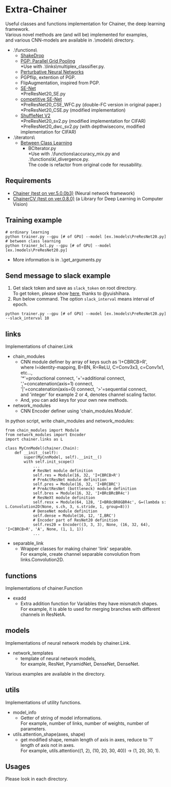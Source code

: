# Extra-Chainer
Useful classes and functions implementation for Chainer, the deep learning framework.  
Various novel methods are (and will be) implemented for examples,  
and various CNN-models are available in .\models\ directory.
- .\functions\
  - [ShakeDrop](https://github.com/imenurok/ShakeDrop)
  - [PGP: Parallel Grid Pooling](https://github.com/akitotakeki/pgp-chainer)  
    *Use with .\links\multiplex_classifier.py.
  - [Perturbative Neural Networks](https://arxiv.org/abs/1806.01817)
  - PGPflip, extention of PGP.
  - FlipAugmentation, inspired from PGP.
  - [SE-Net](https://arxiv.org/abs/1709.01507)  
    *PreResNet20_SE.py
  - [competitive SE-Net](https://arxiv.org/abs/1807.08920)  
    *PreResNet20_CSE_WFC.py (double-FC version in original paper.)  
    *PreResNet20_CSE.py (modified implementation)  
  - [ShuffleNet V2](https://arxiv.org/abs/1807.11164)  
    *PreResNet20_sv2.py (modified implementation for CIFAR)  
    *PreResNet20_dwc_sv2.py (with depthwiseconv, modified implementation for CIFAR)  
- .\iterators\  
  - [Between Class Learning](https://github.com/mil-tokyo/bc_learning_image)  
    - BCIterator.py  
    *Use with .\functions\accuracy_mix.py and .\functions\kl_divergence.py.  
    The code is refactor from original code for reusability.

## Requirements
- [Chainer (test on ver.5.0.0b3)](https://github.com/pfnet/chainer) (Neural network framework)
- [ChainerCV (test on ver.0.8.0)](https://github.com/chainer/chainercv) (a Library for Deep Learning in Computer Vision)

## Training example
```
# ordinary learning
python trainer.py --gpu [# of GPU] --model [ex.)models\PreResNet20.py]
# between class learning
python trainer_bcl.py --gpu [# of GPU] --model [ex.)models\PreResNet20.py]
```
- More information is in .\get_arguments.py

## Send message to slack example
1. Get slack token and save as `slack_token` on root directory.  
  To get token, please show [here](https://qiita.com/yuishihara/items/2782a76affb5fa574349), thanks to @yuishihara.  
2. Run below command. The option `slack_interval` means interval of epoch.  
```
python trainer.py --gpu [# of GPU] --model [ex.)models\PreResNet20.py] --slack_interval 10
```

## links
Implementations of chainer.Link
- chain_modules
  - CNN module definer by array of keys such as 'I+CBRCB>R',  
    where I=identity-mapping, B=BN, R=ReLU, C=Conv3x3, c=Conv1x1, etc...,  
    '*'=productional connect, '+'=additional connect, ','=concatenation(axis=1) connect,  
    '|'=concatenation(axis=0) connect, '>'=sequential connect,  
    and 'integer' for example 2 or 4, denotes channel scaling factor.
  - And, you can add keys for your own new methods.
- network_modules
  - CNN Encoder definer using 'chain_modules.Module'.

In python script, write chain_modules and network_modules:
```
from chain_modules import Module
from network_modules import Encoder
import chainer.links as L

class MyCnnModel(chainer.Chain):
    def __init__(self):
        super(MyCnnModel, self).__init__()
        with self.init_scope()
            ...
            # ResNet module definition
            self.res = Module(16, 32, 'I+CBRCB>R')
            # PreActResNet module definition
            self.pres = Module(16, 32, 'I+BRCBRC')
            # PreActResNet (bottleneck) module definition
            self.bres = Module(16, 32, 'I+BRcBRcBR4c')
            # ResNeXt module definition
            self.resx = Module(64, 128, 'I+BR8cBR8GBR4c', G=(lambda s: L.Convolution2D(None, s.ch, 3, s.stride, 1, group=8)))
            # DenseNet module definition
            self.dense = Module(16, 12, 'I,BRC')
            # Encoder part of ResNet20 definition
            self.res20 = Encoder((3, 3, 3), None, (16, 32, 64), 'I+CBRCB>R', 'A', None, (1, 1, 1))
            ...
```

- separable_link
  - Wrapper classes for making chainer 'link' separable.  
    For example, create channel separable convolution from links.Convolution2D.

## functions
Implementations of chainer.Function
- exadd
  - Extra addition function for Variables they have mismatch shapes.  
    For example, it is able to used for merging branches with different channels in ResNetA.

## models
Implementations of neural network models by chainer.Link.
- network_templates
  - template of neural network models,  
    for example, ResNet, PyramidNet, DenseNet, DenseNet.

Various examples are available in the directory.

## utils
Implementations of utility functions.
- model_info
  - Getter of string of model informations.  
    For example, number of links, number of weights, number of parameters.
- utils.attention_shape(axes, shape)
  - get modified shape, remain length of axis in axes, reduce to '1' length of axis not in axes.  
    For example, utils.attention((1, 2), (10, 20, 30, 40)) -> (1, 20, 30, 1).

## Usages
Please look in each directory.
